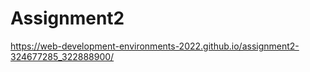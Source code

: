 
# Assignment2
 
 
  https://web-development-environments-2022.github.io/assignment2-324677285_322888900/ 

